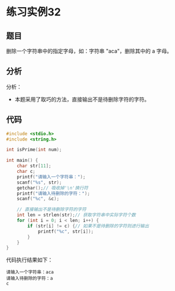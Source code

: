 # 练习实例32

## 题目

删除一个字符串中的指定字母，如：字符串 "aca"，删除其中的 a 字母。


## 分析

分析：
- 本题采用了取巧的方法，直接输出不是待删除字符的字符。

## 代码

```c
#include <stdio.h>
#include <string.h>

int isPrime(int num);

int main() {
    char str[11];
    char c;
    printf("请输入一个字符串：");
    scanf("%s", str);
    getchar();// 吸收掉'\n'换行符
    printf("请输入待删除的字符：");
    scanf("%c", &c);

    // 直接输出不是待删除字符的字符
    int len = strlen(str);// 获取字符串中实际字符个数
    for (int i = 0; i < len; i++) {
        if (str[i] != c) {// 如果不是待删除的字符则进行输出
            printf("%c", str[i]);
        }
    }
}
```

代码执行结果如下：

```text
请输入一个字符串：aca
请输入待删除的字符：a
c
```